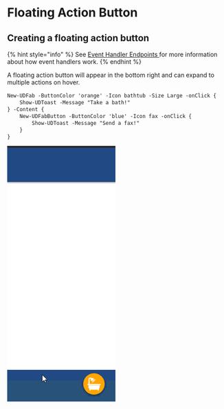 # Floating Action Button

## Creating a floating action button

{% hint style="info" %}
See [Event Handler Endpoints ](https://docs.universaldashboard.io/endpoints/event-handler-endpoints)for more information about how event handlers work.
{% endhint %}

A floating action button will appear in the bottom right and can expand to multiple actions on hover.

```text
New-UDFab -ButtonColor 'orange' -Icon bathtub -Size Large -onClick {
    Show-UDToast -Message "Take a bath!"
} -Content {
    New-UDFabButton -ButtonColor 'blue' -Icon fax -onClick {
        Show-UDToast -Message "Send a fax!"
    }
}
```

![](../.gitbook/assets/fab%20%282%29.gif)

